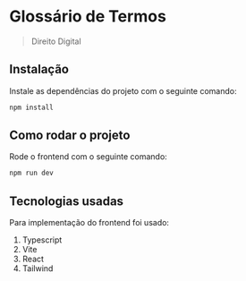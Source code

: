 # Glossário de Termos

> Direito Digital

## Instalação

Instale as dependências do projeto com o seguinte comando:

```sh
npm install
```

## Como rodar o projeto

Rode o frontend com o seguinte comando:

```sh
npm run dev
```

## Tecnologias usadas

Para implementação do frontend foi usado:

1. Typescript
2. Vite
3. React
4. Tailwind
